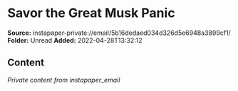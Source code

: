 # Savor the Great Musk Panic

**Source:** instapaper-private://email/5b16dedaed034d326d5e6948a3899cf1/
**Folder:** Unread
**Added:** 2022-04-28T13:32:12




## Content
*Private content from instapaper_email*
